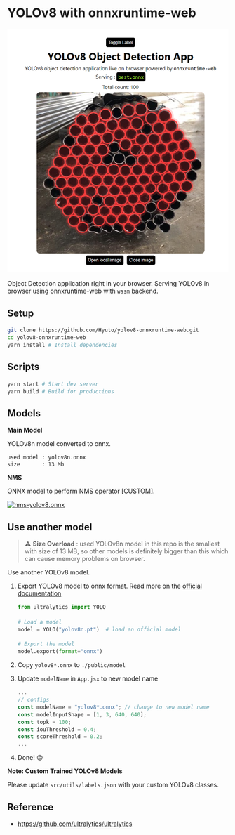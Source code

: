 # YOLOv8 with onnxruntime-web

<p align="center">
  <img src="./sample.png" />
</p>


Object Detection application right in your browser.
Serving YOLOv8 in browser using onnxruntime-web with `wasm` backend.

## Setup

```bash
git clone https://github.com/Hyuto/yolov8-onnxruntime-web.git
cd yolov8-onnxruntime-web
yarn install # Install dependencies
```

## Scripts

```bash
yarn start # Start dev server
yarn build # Build for productions
```

## Models

**Main Model**

YOLOv8n model converted to onnx.

```
used model : yolov8n.onnx
size       : 13 Mb
```

**NMS**

ONNX model to perform NMS operator [CUSTOM].

[![nms-yolov8.onnx](https://img.shields.io/badge/nms--yolov8.onnx-black?logo=onnx)](https://netron.app/?url=https://raw.githubusercontent.com/Hyuto/yolov8-onnxruntime-web/master/public/model/nms-yolov8.onnx)

## Use another model

> :warning: **Size Overload** : used YOLOv8n model in this repo is the smallest with size of 13 MB, so other models is definitely bigger than this which can cause memory problems on browser.

Use another YOLOv8 model.

1. Export YOLOv8 model to onnx format. Read more on the [official documentation](https://docs.ultralytics.com/tasks/detection/#export)

   ```python
   from ultralytics import YOLO

   # Load a model
   model = YOLO("yolov8n.pt")  # load an official model

   # Export the model
   model.export(format="onnx")
   ```

2. Copy `yolov8*.onnx` to `./public/model`
3. Update `modelName` in `App.jsx` to new model name
   ```jsx
   ...
   // configs
   const modelName = "yolov8*.onnx"; // change to new model name
   const modelInputShape = [1, 3, 640, 640];
   const topk = 100;
   const iouThreshold = 0.4;
   const scoreThreshold = 0.2;
   ...
   ```
4. Done! 😊

**Note: Custom Trained YOLOv8 Models**

Please update `src/utils/labels.json` with your custom YOLOv8 classes.

## Reference

- https://github.com/ultralytics/ultralytics
